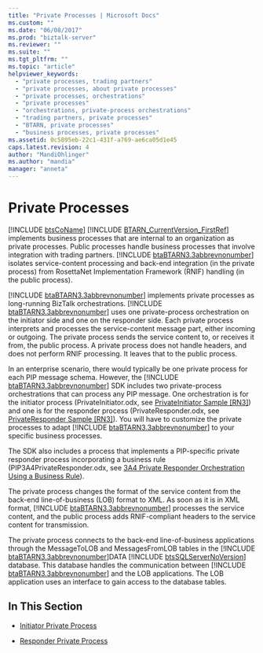 ```yaml
---
title: "Private Processes | Microsoft Docs"
ms.custom: ""
ms.date: "06/08/2017"
ms.prod: "biztalk-server"
ms.reviewer: ""
ms.suite: ""
ms.tgt_pltfrm: ""
ms.topic: "article"
helpviewer_keywords: 
  - "private processes, trading partners"
  - "private processes, about private processes"
  - "private processes, orchestrations"
  - "private processes"
  - "orchestrations, private-process orchestrations"
  - "trading partners, private processes"
  - "BTARN, private processes"
  - "business processes, private processes"
ms.assetid: 0c5895eb-22c1-431f-a769-ae6ca05d1e45
caps.latest.revision: 4
author: "MandiOhlinger"
ms.author: "mandia"
manager: "anneta"
---
```

# Private Processes
[!INCLUDE [btsCoName](../../includes/btsconame-md.md)] [!INCLUDE [BTARN_CurrentVersion_FirstRef](../../includes/btarn-currentversion-firstref-md.md)] implements business processes that are internal to an organization as private processes. Public processes handle business processes that involve integration with trading partners. [!INCLUDE [btaBTARN3.3abbrevnonumber](../../includes/btabtarn3-3abbrevnonumber-md.md)] isolates service-content processing and back-end integration (in the private process) from RosettaNet Implementation Framework (RNIF) handling (in the public process).  
  
 [!INCLUDE [btaBTARN3.3abbrevnonumber](../../includes/btabtarn3-3abbrevnonumber-md.md)] implements private processes as long-running BizTalk orchestrations. [!INCLUDE [btaBTARN3.3abbrevnonumber](../../includes/btabtarn3-3abbrevnonumber-md.md)] uses one private-process orchestration on the initiator side and one on the responder side. Each private process interprets and processes the service-content message part, either incoming or outgoing. The private process sends the service content to, or receives it from, the public process. A private process does not handle headers, and does not perform RNIF processing. It leaves that to the public process.  
  
 In an enterprise scenario, there would typically be one private process for each PIP message schema. However, the [!INCLUDE [btaBTARN3.3abbrevnonumber](../../includes/btabtarn3-3abbrevnonumber-md.md)] SDK includes two private-process orchestrations that can process any PIP message. One orchestration is for the initiator process (PrivateInitiator.odx, see [PrivateInitiator Sample &#91;RN3&#93;](../../adapters-and-accelerators/accelerator-rosettanet/privateinitiator-sample.md)) and one is for the responder process (PrivateResponder.odx, see [PrivateResponder Sample &#91;RN3&#93;](../../adapters-and-accelerators/accelerator-rosettanet/privateresponder-sample.md)). You will have to customize the private processes to adapt [!INCLUDE [btaBTARN3.3abbrevnonumber](../../includes/btabtarn3-3abbrevnonumber-md.md)] to your specific business processes.  
  
 The SDK also includes a process that implements a PIP-specific private responder process incorporating a business rule (PIP3A4PrivateResponder.odx, see [3A4 Private Responder Orchestration Using a Business Rule](../../adapters-and-accelerators/accelerator-rosettanet/3a4-private-responder-orchestration-using-a-business-rule.md)).  
  
 The private process changes the format of the service content from the back-end line-of-business (LOB) format to XML. As soon as it is in XML format, [!INCLUDE [btaBTARN3.3abbrevnonumber](../../includes/btabtarn3-3abbrevnonumber-md.md)] processes the service content, and the public process adds RNIF-compliant headers to the service content for transmission.  
  
 The private process connects to the back-end line-of-business applications through the MessageToLOB and MessagesFromLOB tables in the [!INCLUDE [btaBTARN3.3abbrevnonumber](../../includes/btabtarn3-3abbrevnonumber-md.md)]DATA [!INCLUDE [btsSQLServerNoVersion](../../includes/btssqlservernoversion-md.md)] database. This database handles the communication between [!INCLUDE [btaBTARN3.3abbrevnonumber](../../includes/btabtarn3-3abbrevnonumber-md.md)] and the LOB applications. The LOB application uses an interface to gain access to the database tables.  
  
## In This Section  
  
-   [Initiator Private Process](../../adapters-and-accelerators/accelerator-rosettanet/initiator-private-process.md)  
  
-   [Responder Private Process](../../adapters-and-accelerators/accelerator-rosettanet/responder-private-process.md)